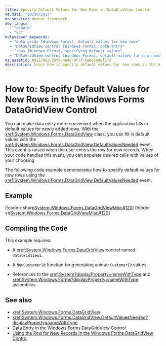 ```yaml
---
title: Specify Default Values for New Rows in DataGridView Control
ms.date: "03/30/2017"
ms.service: dotnet-framework
dev_langs: 
  - "csharp"
  - "vb"
helpviewer_keywords: 
  - "data grids [Windows Forms], default values for new rows"
  - "DataGridView control [Windows Forms], data entry"
  - "rows [Windows Forms], specifying default values"
  - "DataGridView control [Windows Forms], default values for new rows"
ms.assetid: 8d127963-d9f8-4e4e-9f7f-beb66688f1f2
description: Learn how to specify default values for new rows in the Windows Forms DataGridView control with the DefaultValuesNeeded event.
---
```

# How to: Specify Default Values for New Rows in the Windows Forms DataGridView Control

You can make data entry more convenient when the application fills in default values for newly added rows. With the <xref:System.Windows.Forms.DataGridView> class, you can fill in default values with the <xref:System.Windows.Forms.DataGridView.DefaultValuesNeeded> event. This event is raised when the user enters the row for new records. When your code handles this event, you can populate desired cells with values of your choosing.

The following code example demonstrates how to specify default values for new rows using the <xref:System.Windows.Forms.DataGridView.DefaultValuesNeeded> event.

## Example

[!code-csharp[System.Windows.Forms.DataGridViewMisc#120](~/samples/snippets/csharp/VS_Snippets_Winforms/System.Windows.Forms.DataGridViewMisc/CS/datagridviewmisc.cs#120)]
[!code-vb[System.Windows.Forms.DataGridViewMisc#120](~/samples/snippets/visualbasic/VS_Snippets_Winforms/System.Windows.Forms.DataGridViewMisc/VB/datagridviewmisc.vb#120)]

## Compiling the Code

This example requires:

- A <xref:System.Windows.Forms.DataGridView> control named `dataGridView1`.

- A `NewCustomerId` function for generating unique `CustomerID` values.

- References to the <xref:System?displayProperty=nameWithType> and <xref:System.Windows.Forms?displayProperty=nameWithType> assemblies.

## See also

- <xref:System.Windows.Forms.DataGridView>
- <xref:System.Windows.Forms.DataGridView.DefaultValuesNeeded?displayProperty=nameWithType>
- [Data Entry in the Windows Forms DataGridView Control](data-entry-in-the-windows-forms-datagridview-control.md)
- [Using the Row for New Records in the Windows Forms DataGridView Control](using-the-row-for-new-records-in-the-windows-forms-datagridview-control.md)
